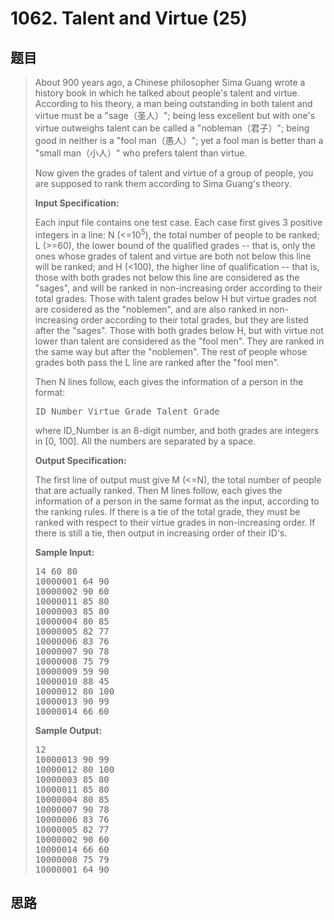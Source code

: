<h1>1062. Talent and Virtue (25)</h1>

## 题目

> <div id="problemContent">
> <p>
> About 900 years ago, a Chinese philosopher Sima Guang wrote a history book in which he talked about people's talent and virtue.  According to his theory, a man being outstanding in both talent and virtue must be a "sage（圣人）"; being less excellent but with one's virtue outweighs talent can be called a "nobleman（君子）"; being good in neither is a "fool man（愚人）"; yet a fool man is better than a "small man（小人）" who prefers talent than virtue.
> </p>
> <p>
> Now given the grades of talent and virtue of a group of people, you are supposed to rank them according to Sima Guang's theory.
> </p>
> <p><b>
> Input Specification:
> </b></p>
> <p>Each input file contains one test case. Each case first gives 3 positive integers in a line: N (&lt;=10<sup>5</sup>), the total number of people to be ranked; L (&gt;=60), the lower bound of the qualified grades -- that is, only the ones whose grades of talent and virtue are both not below this line will be ranked; and H (&lt;100), the higher line of qualification -- that is, those with both grades not below this line are considered as the "sages", and will be ranked in non-increasing order according to their total grades.  Those with talent grades below H but virtue grades not are cosidered as the "noblemen", and are also ranked in non-increasing order according to their total grades, but they are listed after the "sages".  Those with both grades below H, but with virtue not lower than talent are considered as the "fool men".  They are ranked in the same way but after the "noblemen".  The rest of people whose grades both pass the L line are ranked after the "fool men".
> </p>
> <p>Then N lines follow, each gives the information of a person in the format:</p><pre>
> ID_Number Virtue_Grade Talent_Grade
> </pre>
> where ID_Number is an 8-digit number, and both grades are integers in [0, 100].  All the numbers are separated by a space.
> 
>  
> <p><b>
> Output Specification: 
> </b></p>
> <p>
> The first line of output must give M (&lt;=N), the total number of people that are actually ranked.  Then M lines follow, each gives the information of a person in the same format as the input, according to the ranking rules.  If there is a tie of the total grade, they must be ranked with respect to their virtue grades in non-increasing order.  If there is still a tie, then output in increasing order of their ID's.
> </p>
> <b>Sample Input:</b><pre>
> 14 60 80
> 10000001 64 90
> 10000002 90 60
> 10000011 85 80
> 10000003 85 80
> 10000004 80 85
> 10000005 82 77
> 10000006 83 76
> 10000007 90 78
> 10000008 75 79
> 10000009 59 90
> 10000010 88 45
> 10000012 80 100
> 10000013 90 99
> 10000014 66 60
> </pre>
> <b>Sample Output:</b><pre>
> 12
> 10000013 90 99
> 10000012 80 100
> 10000003 85 80
> 10000011 85 80
> 10000004 80 85
> 10000007 90 78
> 10000006 83 76
> 10000005 82 77
> 10000002 90 60
> 10000014 66 60
> 10000008 75 79
> 10000001 64 90
> </pre>
> </div>

## 思路

